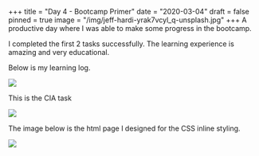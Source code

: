 +++
title = "Day 4 - Bootcamp Primer"
date = "2020-03-04"
draft = false
pinned = true
image = "/img/jeff-hardi-yrak7vcyl_q-unsplash.jpg"
+++
A productive day where I was able to make some progress in the bootcamp. 

I completed the first 2 tasks successfully. The learning experience is amazing and very educational.

Below is my learning log. 

![](/img/day-4_learning_log.png)





This is the CIA task

![](/img/screenshot-2020-03-04-at-00.53.13.png)





The image below is the html page I designed for the CSS inline styling.  

![](/img/screenshot-2020-03-04-at-00.55.31.png)